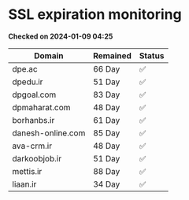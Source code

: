 # SSL expiration monitoring

**Checked on 2024-01-09 04:25**

| Domain | Remained | Status       |
|--------|----------|--------------|
| dpe.ac     | 66 Day   | ✅ |
| dpedu.ir     | 51 Day   | ✅ |
| dpgoal.com     | 83 Day   | ✅ |
| dpmaharat.com     | 48 Day   | ✅ |
| borhanbs.ir     | 61 Day   | ✅ |
| danesh-online.com     | 85 Day   | ✅ |
| ava-crm.ir     | 48 Day   | ✅ |
| darkoobjob.ir     | 51 Day   | ✅ |
| mettis.ir     | 88 Day   | ✅ |
| liaan.ir     | 34 Day   | ✅ |
